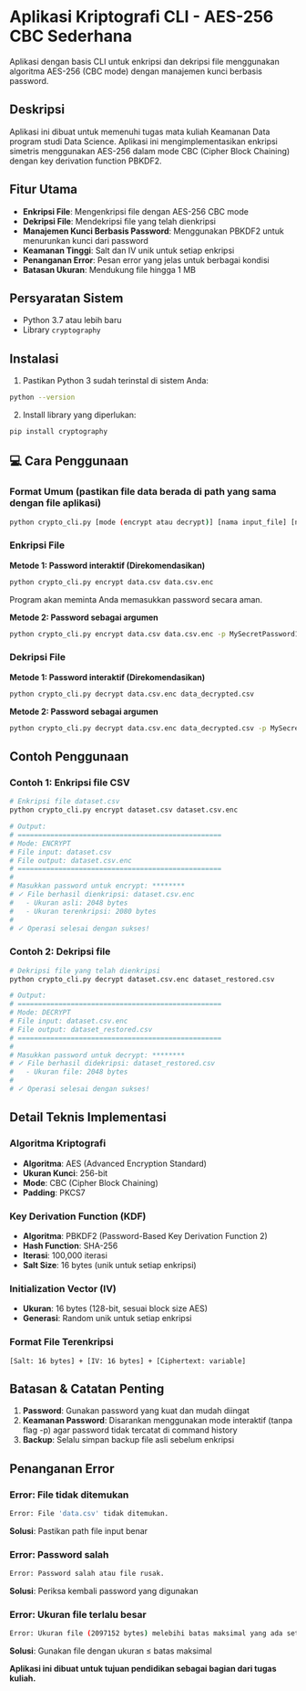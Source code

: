 # Aplikasi Kriptografi CLI - AES-256 CBC Sederhana

Aplikasi dengan basis CLI untuk enkripsi dan dekripsi file menggunakan algoritma AES-256 (CBC mode) dengan manajemen kunci berbasis password.

## Deskripsi

Aplikasi ini dibuat untuk memenuhi tugas mata kuliah Keamanan Data program studi Data Science. Aplikasi ini mengimplementasikan enkripsi simetris menggunakan AES-256 dalam mode CBC (Cipher Block Chaining) dengan key derivation function PBKDF2.

## Fitur Utama

- **Enkripsi File**: Mengenkripsi file dengan AES-256 CBC mode
- **Dekripsi File**: Mendekripsi file yang telah dienkripsi
- **Manajemen Kunci Berbasis Password**: Menggunakan PBKDF2 untuk menurunkan kunci dari password
- **Keamanan Tinggi**: Salt dan IV unik untuk setiap enkripsi
- **Penanganan Error**: Pesan error yang jelas untuk berbagai kondisi
- **Batasan Ukuran**: Mendukung file hingga 1 MB

## Persyaratan Sistem

- Python 3.7 atau lebih baru
- Library `cryptography`

## Instalasi

1. Pastikan Python 3 sudah terinstal di sistem Anda:
```bash
python --version
```

2. Install library yang diperlukan:
```bash
pip install cryptography
```

## 💻 Cara Penggunaan

### Format Umum (pastikan file data berada di path yang sama dengan file aplikasi)
```bash
python crypto_cli.py [mode (encrypt atau decrypt)] [nama input_file] [nama output_file] [-p PASSWORD (bebas asal sama saat melakukan encrypt dan decrypt)]
```

### Enkripsi File

**Metode 1: Password interaktif (Direkomendasikan)**
```bash
python crypto_cli.py encrypt data.csv data.csv.enc
```
Program akan meminta Anda memasukkan password secara aman.

**Metode 2: Password sebagai argumen**
```bash
python crypto_cli.py encrypt data.csv data.csv.enc -p MySecretPassword123 (password bebas asal sama saat melakukan encrypt dan decrypt)
```

### Dekripsi File

**Metode 1: Password interaktif (Direkomendasikan)**
```bash
python crypto_cli.py decrypt data.csv.enc data_decrypted.csv
```

**Metode 2: Password sebagai argumen**
```bash
python crypto_cli.py decrypt data.csv.enc data_decrypted.csv -p MySecretPassword123 (password bebas asal sama saat melakukan encrypt dan decrypt)
```

## Contoh Penggunaan

### Contoh 1: Enkripsi file CSV
```bash
# Enkripsi file dataset.csv
python crypto_cli.py encrypt dataset.csv dataset.csv.enc

# Output:
# ==================================================
# Mode: ENCRYPT
# File input: dataset.csv
# File output: dataset.csv.enc
# ==================================================
# 
# Masukkan password untuk encrypt: ********
# ✓ File berhasil dienkripsi: dataset.csv.enc
#   - Ukuran asli: 2048 bytes
#   - Ukuran terenkripsi: 2080 bytes
# 
# ✓ Operasi selesai dengan sukses!
```

### Contoh 2: Dekripsi file
```bash
# Dekripsi file yang telah dienkripsi
python crypto_cli.py decrypt dataset.csv.enc dataset_restored.csv

# Output:
# ==================================================
# Mode: DECRYPT
# File input: dataset.csv.enc
# File output: dataset_restored.csv
# ==================================================
# 
# Masukkan password untuk decrypt: ********
# ✓ File berhasil didekripsi: dataset_restored.csv
#   - Ukuran file: 2048 bytes
# 
# ✓ Operasi selesai dengan sukses!
```

## Detail Teknis Implementasi

### Algoritma Kriptografi
- **Algoritma**: AES (Advanced Encryption Standard)
- **Ukuran Kunci**: 256-bit
- **Mode**: CBC (Cipher Block Chaining)
- **Padding**: PKCS7

### Key Derivation Function (KDF)
- **Algoritma**: PBKDF2 (Password-Based Key Derivation Function 2)
- **Hash Function**: SHA-256
- **Iterasi**: 100,000 iterasi
- **Salt Size**: 16 bytes (unik untuk setiap enkripsi)

### Initialization Vector (IV)
- **Ukuran**: 16 bytes (128-bit, sesuai block size AES)
- **Generasi**: Random unik untuk setiap enkripsi

### Format File Terenkripsi
```
[Salt: 16 bytes] + [IV: 16 bytes] + [Ciphertext: variable]
```

## Batasan & Catatan Penting

1. **Password**: Gunakan password yang kuat dan mudah diingat
2. **Keamanan Password**: Disarankan menggunakan mode interaktif (tanpa flag -p) agar password tidak tercatat di command history
3. **Backup**: Selalu simpan backup file asli sebelum enkripsi

## Penanganan Error

### Error: File tidak ditemukan
```bash
Error: File 'data.csv' tidak ditemukan.
```
**Solusi**: Pastikan path file input benar

### Error: Password salah
```bash
Error: Password salah atau file rusak.
```
**Solusi**: Periksa kembali password yang digunakan

### Error: Ukuran file terlalu besar
```bash
Error: Ukuran file (2097152 bytes) melebihi batas maksimal yang ada set di variabel Max_File_Size.
```
**Solusi**: Gunakan file dengan ukuran ≤ batas maksimal

**Aplikasi ini dibuat untuk tujuan pendidikan sebagai bagian dari tugas kuliah.**
